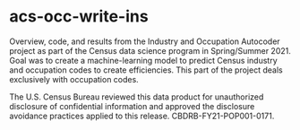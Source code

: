 # acs-occ-write-ins
Overview, code, and results from the Industry and Occupation Autocoder project as part of the Census data science program in Spring/Summer 2021. Goal was to create a machine-learning model to predict Census industry and occupation codes to create efficiencies. This part of the project deals exclusively with occupation codes. 

The U.S. Census Bureau reviewed this data product for unauthorized disclosure of confidential information and approved the disclosure avoidance practices applied to this release. CBDRB-FY21-POP001-0171.

